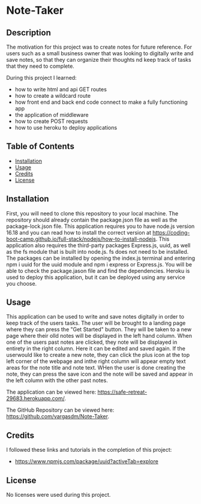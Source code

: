 # Note-Taker

## Description

The motivation for this project was to create notes for future reference. For users such as a small business owner that  was looking to digitally write and save notes, so that they can organize their thoughts nd keep track of tasks that they need to complete.

During this project I learned: 
- how to write html and api GET routes
- how to create a wildcard route
- how front end and back end code connect to make a fully functioning app
- the application of middleware
- how to create POST requests
- how to use heroku to deploy applications

## Table of Contents

- [Installation](#installation)
- [Usage](#usage)
- [Credits](#credits)
- [License](#license)

## Installation

First, you will need to clone this repository to your local machine. The repository should already contain the package.json file as well as the package-lock.json file. This application requires you to have node.js version 16.18 and you can read how to install the correct version at https://coding-boot-camp.github.io/full-stack/nodejs/how-to-install-nodejs. This application also requires the third-party packages Express.js, uuid, as well as the fs module that is built into node.js. fs does not need to be installed. The packages can be installed by opening the index.js terminal and entering npm i uuid for the uuid module and npm i express or Express.js. You will be able to check the package.jason file and find the dependencies. Heroku is used to deploy this application, but it can be deployed using any service you choose.

## Usage

This application can be used to write and save notes digitally in order to keep track of the users tasks. The user will be brought to a landing page where they can press the "Get Started" button. They will be taken to a new page where their olld notes will be displayed in the left hand column. When one of the users past notes are clicked, they note will be displayed in entirety in the right column. Here it can be edited and saved again. If the userwould like to create a new note, they can click the plus icon at the top left corner of the webpage and inthe right column will appear empty text areas for the note title and note text. WHen the user is done creating the note, they can press the save icon and the note will be saved and appear in the left column with the other past notes.

The application can be viewed here: https://safe-retreat-29683.herokuapp.com/.

The GitHub Repository can be viewed here: https://github.com/vargasdm/Note-Taker.

## Credits

I followed these links and tutorials in the completion of this project:

- https://www.npmjs.com/package/uuid?activeTab=explore

## License

No licenses were used during this project.
